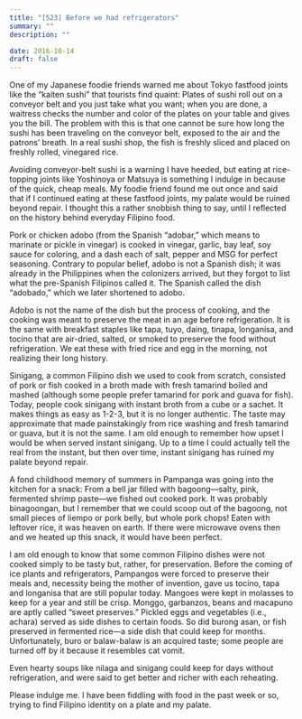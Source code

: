 ```yaml
---
title: "[523] Before we had refrigerators"
summary: ""
description: ""

date: 2016-10-14
draft: false
---
```


One of my Japanese foodie friends warned me about Tokyo fastfood joints like the “kaiten sushi” that tourists find quaint: Plates of sushi roll out on a conveyor belt and you just take what you want; when you are done, a waitress checks the number and color of the plates on your table and gives you the bill. The problem with this is that one cannot be sure how long the sushi has been traveling on the conveyor belt, exposed to the air and the patrons’ breath. In a real sushi shop, the fish is freshly sliced and placed on freshly rolled, vinegared rice.

Avoiding conveyor-belt sushi is a warning I have heeded, but eating at rice-topping joints like Yoshinoya or Matsuya is something I indulge in because of the quick, cheap meals. My foodie friend found me out once and said that if I continued eating at these fastfood joints, my palate would be ruined beyond repair. I thought this a rather snobbish thing to say, until I reflected on the history behind everyday Filipino food.

Pork or chicken adobo (from the Spanish “adobar,” which means to marinate or pickle in vinegar) is cooked in vinegar, garlic, bay leaf, soy sauce for coloring, and a dash each of salt, pepper and MSG for perfect seasoning. Contrary to popular belief, adobo is not a Spanish dish; it was already in the Philippines when the colonizers arrived, but they forgot to list what the pre-Spanish Filipinos called it. The Spanish called the dish “adobado,” which we later shortened to adobo.

Adobo is not the name of the dish but the process of cooking, and the cooking was meant to preserve the meat in an age before refrigeration. It is the same with breakfast staples like tapa, tuyo, daing, tinapa, longanisa, and tocino that are air-dried, salted, or smoked to preserve the food without refrigeration. We eat these with fried rice and egg in the morning, not realizing their long history.

Sinigang, a common Filipino dish we used to cook from scratch, consisted of pork or fish cooked in a broth made with fresh tamarind boiled and mashed (although some people prefer tamarind for pork and guava for fish). Today, people cook sinigang with instant broth from a cube or a sachet. It makes things as easy as 1-2-3, but it is no longer authentic. The taste may approximate that made painstakingly from rice washing and fresh tamarind or guava, but it is not the same. I am old enough to remember how upset I would be when served instant sinigang. Up to a time I could actually tell the real from the instant, but then over time, instant sinigang has ruined my palate beyond repair.

A fond childhood memory of summers in Pampanga was going into the kitchen for a snack: From a bell jar filled with bagoong—salty, pink, fermented shrimp paste—we fished out cooked pork. It was probably binagoongan, but I remember that we could scoop out of the bagoong, not small pieces of liempo or pork belly, but whole pork chops! Eaten with leftover rice, it was heaven on earth. If there were microwave ovens then and we heated up this snack, it would have been perfect.

I am old enough to know that some common Filipino dishes were not cooked simply to be tasty but, rather, for preservation. Before the coming of ice plants and refrigerators, Pampangos were forced to preserve their meals and, necessity being the mother of invention, gave us tocino, tapa and longanisa that are still popular today. Mangoes were kept in molasses to keep for a year and still be crisp. Monggo, garbanzos, beans and macapuno are aptly called “sweet preserves.” Pickled eggs and vegetables (i.e., achara) served as side dishes to certain foods. So did burong asan, or fish preserved in fermented rice—a side dish that could keep for months. Unfortunately, buro or balaw-balaw is an acquired taste; some people are turned off by it because it resembles cat vomit.

Even hearty soups like nilaga and sinigang could keep for days without refrigeration, and were said to get better and richer with each reheating.

Please indulge me. I have been fiddling with food in the past week or so, trying to find Filipino identity on a plate and my palate.
